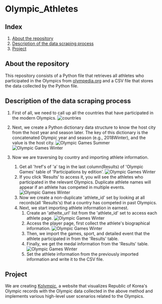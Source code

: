 # Olympic_Athletes

## Index
1. [About the repository](#About-the-repository)
2. [Description of the data scraping process](#Description-of-the-data-scraping-process)
3. [Project](#Project)

## About the repository
This repository consists of a Python file that retrieves all athletes who participated in the Olympics from [olympedia.org](http://www.olympedia.org/) and a CSV file that stores the data collected by the Python file.

## Description of the data scraping process
1. First of all, we need to call up all the countries that have participated in the modern Olympics.
![countries](https://drive.google.com/uc?export=view&id=123lYQUfNfYIe35YMWWqMj3Is9D8Bz4zh)


2. Next, we create a Python dictionary data structure to know the host city from the host year and season later. The key of this dictionary is the concatenated Olympic year and season (e.g., 2018Winter), and the value is the host city.
![Olympic Games Summer](https://drive.google.com/uc?export=view&id=1nA5n0jaHgL7GYf1Y2TvZYVunFXWn0Z8Y)
![Olympic Games Winter](https://drive.google.com/uc?export=view&id=1lnHeAzstGe38yjvoWH17jIzYQymmrOZu)

3. Now we are traversing by country and importing athlete information.
    1. Get all 'href's of 'a' tag in the last column(Results) of 'Olympic Games' table of 'Participations by edition'.
    ![Olympic Games Winter](https://drive.google.com/uc?export=view&id=1hxLoibKc9HgsivyN4cKcjbilJsxkLCN8)
    2. If you click ‘Results’ to access it, you will see the athletes who participated in the relevant Olympics. Duplicate athlete names will appear if an athlete has competed in multiple events.
    ![Olympic Games Winter](https://drive.google.com/uc?export=view&id=1ETDZrNl2-Aie9RKuhLqCgmC0P3SzEL0P)
    3. Now we create a non-duplicate 'athlete_id' set by looking at all records(all 'Results's) that a country has competed in past Olympics.
    4. Next, we start importing athlete information in earnest.
        1. Create an 'athelte_url' list from the 'athlete_id' set to access each athlete page.
        ![Olympic Games Winter](https://drive.google.com/uc?export=view&id=15wyO4z4s7t1-kv-8JqrdlkCcfQs-pkrj)
        2. Access the player page, first collect the athlete's biographical information.
        ![Olympic Games Winter](https://drive.google.com/uc?export=view&id=1JxoaZKKk63l0xeA0lXn53eORABka-CG3)
        3. Then, we import the games, sport, and detailed event that the athlete participated in from the 'Results' table.
        4. Finally, we get the medal information from the 'Results' table.
        ![Olympic Games Winter](https://drive.google.com/uc?export=view&id=1lWXSX2Mqol9jwMa8rV-wznS1XS93wBQp)
        5. Set the athlete information from the previously imported information and write it to the CSV file.

## Project
We are creating [Kolympic](https://kolympic.com/), a website that visualizes Republic of Korea's Olympic records with the Olympic data collected in the above method and implements various high-level user scenarios related to the Olympics.